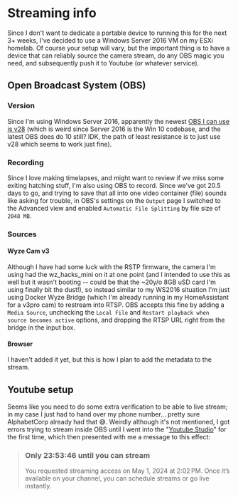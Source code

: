 # Streaming info
Since I don't want to dedicate a portable device to running this for the next 3+ weeks, I've decided to use a Windows Server 2016 VM on my ESXi homelab. Of course your setup will vary, but the important thing is to have a device that can reliably source the camera stream, do any OBS magic you need, and subsequently push it to Youtube (or whatever service).

## Open Broadcast System (OBS)
### Version
Since I'm using Windows Server 2016, apparently the newest [OBS I can use is v28](https://github.com/obsproject/obs-studio/releases/tag/28.1.2) (which is weird since Server 2016 is the Win 10 codebase, and the latest OBS does do 10 still? IDK, the path of least resistance is to just use v28 which seems to work just fine).

### Recording
Since I love making timelapses, and might want to review if we miss some exiting hatching stuff, I'm also using OBS to record. Since we've got 20.5 days to go, and trying to save that all into one video container (file) sounds like asking for trouble, in OBS's settings on the `Output` page I switched to the Advanced view and enabled `Automatic File Splitting` by file size of `2048 MB`. 

### Sources
#### Wyze Cam v3
Although I have had some luck with the RSTP firmware, the camera I'm using had the wz_hacks_mini on it at one point (and I intended to use this as well but it wasn't booting -- could be that the ~20y/o 8GB uSD card I'm using finally bit the dust!), so instead similar to my WS2016 situation I'm just using Docker Wyze Bridge (which I'm already running in my HomeAssistant for a v3pro cam) to restream into RTSP. OBS accepts this fine by adding a `Media Source`, unchecking the `Local File` and `Restart playback when source becomes active` options, and dropping the RTSP URL right from the bridge in the input box.
#### Browser
I haven't added it yet, but this is how I plan to add the metadata to the stream.

## Youtube setup
Seems like you need to do some extra verification to be able to live stream; in my case I just had to hand over my phone number... pretty sure AlphabetCorp already had that 😅. Weirdly although it's not mentioned, I got errors trying to stream inside OBS until I went into the "[Youtube Studio](https://studio.youtube.com)" for the first time, which then presented with me a message to this effect:
>### Only 23:53:46 until you can stream  
>You requested streaming access on May 1, 2024 at 2:02 PM. Once it’s available on your channel, you can schedule streams or go live instantly.
